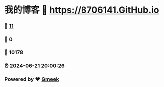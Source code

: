 # 我的博客 :link: https://8706141.GitHub.io 
### :page_facing_up: [11](https://8706141.GitHub.io/tag.html) 
### :speech_balloon: 0 
### :hibiscus: 10178 
### :alarm_clock: 2024-06-21 20:00:26 
### Powered by :heart: [Gmeek](https://github.com/Meekdai/Gmeek)
